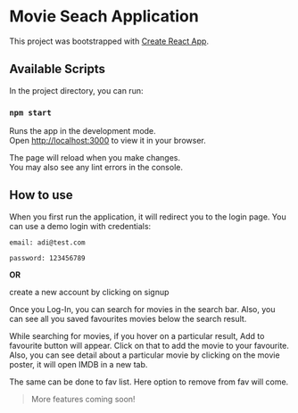 # Movie Seach Application

This project was bootstrapped with [Create React App](https://github.com/facebook/create-react-app).

## Available Scripts

In the project directory, you can run:

### `npm start`

Runs the app in the development mode.\
Open [http://localhost:3000](http://localhost:3000) to view it in your browser.

The page will reload when you make changes.\
You may also see any lint errors in the console.

## How to use

When you first run the application, it will redirect you to the login page. You can use a demo login with credentials:

`email: adi@test.com`

`password: 123456789`

   **OR**
   
create a new account by clicking on signup

Once you Log-In, you can search for movies in the search bar. Also, you can see all you saved favourites movies below the search result.

While searching for movies, if you hover on a particular result, Add to favourite button will appear. Click on that to add the movie to your favourite. Also, you can see detail about a particular movie by clicking on the movie poster, it will open IMDB in a new tab.

The same can be done to fav list. Here option to remove from fav will come.

> More features coming soon!
